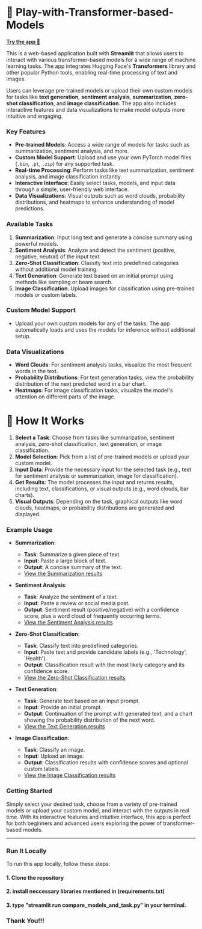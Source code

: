# 🎈 Play-with-Transformer-based-Models

**[Try the app 👀](https://transformer-based-models-playground.streamlit.app/)**

This is a web-based application built with **Streamlit** that allows users to interact with various transformer-based models for a wide range of machine learning tasks. The app integrates Hugging Face's **Transformers** library and other popular Python tools, enabling real-time processing of text and images. 

Users can leverage pre-trained models or upload their own custom models for tasks like **text generation**, **sentiment analysis**, **summarization**, **zero-shot classification**, and **image classification**. The app also includes interactive features and data visualizations to make model outputs more intuitive and engaging.

### **Key Features**
- **Pre-trained Models**: Access a wide range of models for tasks such as summarization, sentiment analysis, and more.
- **Custom Model Support**: Upload and use your own PyTorch model files (`.bin`, `.pt`, `.zip`) for any supported task.
- **Real-time Processing**: Perform tasks like text summarization, sentiment analysis, and image classification instantly.
- **Interactive Interface**: Easily select tasks, models, and input data through a simple, user-friendly web interface.
- **Data Visualizations**: Visual outputs such as word clouds, probability distributions, and heatmaps to enhance understanding of model predictions.

### **Available Tasks**
1. **Summarization**: Input long text and generate a concise summary using powerful models.
2. **Sentiment Analysis**: Analyze and detect the sentiment (positive, negative, neutral) of the input text.
3. **Zero-Shot Classification**: Classify text into predefined categories without additional model training.
4. **Text Generation**: Generate text based on an initial prompt using methods like sampling or beam search.
5. **Image Classification**: Upload images for classification using pre-trained models or custom labels.

### **Custom Model Support**
- Upload your own custom models for any of the tasks. The app automatically loads and uses the models for inference without additional setup.

### **Data Visualizations**
- **Word Clouds**: For sentiment analysis tasks, visualize the most frequent words in the text.
- **Probability Distributions**: For text generation tasks, view the probability distribution of the next predicted word in a bar chart.
- **Heatmaps**: For image classification tasks, visualize the model's attention on different parts of the image.

# 📌 How It Works

1. **Select a Task**: Choose from tasks like summarization, sentiment analysis, zero-shot classification, text generation, or image classification.
2. **Model Selection**: Pick from a list of pre-trained models or upload your custom model.
3. **Input Data**: Provide the necessary input for the selected task (e.g., text for sentiment analysis or summarization, image for classification).
4. **Get Results**: The model processes the input and returns results, including text, classifications, or visual outputs (e.g., word clouds, bar charts).
5. **Visual Outputs**: Depending on the task, graphical outputs like word clouds, heatmaps, or probability distributions are generated and displayed.

### **Example Usage**

- **Summarization**:
  - **Task**: Summarize a given piece of text.
  - **Input**: Paste a large block of text.
  - **Output**: A concise summary of the text.
  - [View the Summarization results](results/summarization_results.pdf)
  
- **Sentiment Analysis**:
  - **Task**: Analyze the sentiment of a text.
  - **Input**: Paste a review or social media post.
  - **Output**: Sentiment result (positive/negative) with a confidence score, plus a word cloud of frequently occurring terms.
  - [View the Sentiment Analysis results](results/sentiment-analysis_results.pdf)
   
- **Zero-Shot Classification**:
  - **Task**: Classify text into predefined categories.
  - **Input**: Paste text and provide candidate labels (e.g., 'Technology', 'Health').
  - **Output**: Classification result with the most likely category and its confidence score.
  - [View the Zero-Shot Classification results](results/zero-shot-classification_results.pdf)
   
- **Text Generation**:
  - **Task**: Generate text based on an input prompt.
  - **Input**: Provide an initial prompt.
  - **Output**: Continuation of the prompt with generated text, and a chart showing the probability distribution of the next word.
  - [View the Text Generation results](results/text-generation_results.pdf)
    
- **Image Classification**:
  - **Task**: Classify an image.
  - **Input**: Upload an image.
  - **Output**: Classification results with confidence scores and optional custom labels.
  - [View the Image Classification results](results/image-classification_results.pdf)
    
### **Getting Started**
Simply select your desired task, choose from a variety of pre-trained models or upload your custom model, and interact with the outputs in real time. With its interactive features and intuitive interface, this app is perfect for both beginners and advanced users exploring the power of transformer-based models.

---

### **Run It Locally**

To run this app locally, follow these steps:

#### 1. Clone the repository
#### 2. install neccessary libraries mentioned in (requirements.txt)
#### 3. type "streamlit run compare_models_and_task.py" in your terminal.

### **Thank You!!!**



